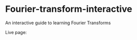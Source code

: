 Fourier-transform-interactive
=============================

An interactive guide to learning Fourier Transforms

Live page: 
